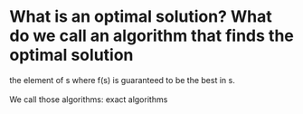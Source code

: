 # What is an optimal solution? What do we call an algorithm that finds the optimal solution
the element of s where f(s) is guaranteed to be the best in s.<br><br>We call those algorithms: exact algorithms

